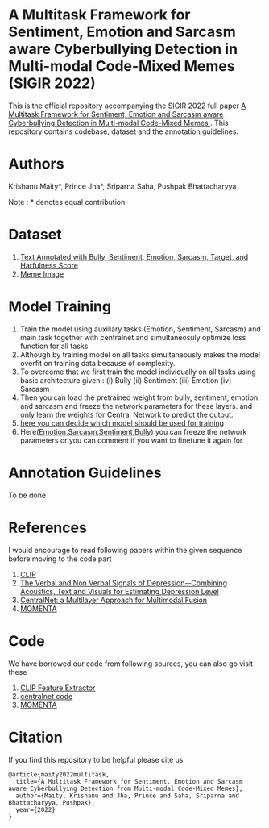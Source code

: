 # A Multitask Framework for Sentiment, Emotion and Sarcasm aware Cyberbullying Detection in Multi-modal Code-Mixed Memes (SIGIR 2022)

This is the official repository accompanying the SIGIR 2022 full paper [A Multitask Framework for Sentiment, Emotion and Sarcasm aware Cyberbullying Detection in Multi-modal Code-Mixed Memes ](https://www.cse.iitb.ac.in/~pb/papers/sigir22-sa-multitask.pdf). This repository contains codebase, dataset and the annotation guidelines.

# Authors
Krishanu Maity*, Prince Jha*, Sriparna Saha, Pushpak Bhattacharyya

Note : * denotes equal contribution

# Dataset
1. [Text Annotated with Bully, Sentiment, Emotion, Sarcasm, Target, and Harfulness Score](https://docs.google.com/spreadsheets/d/11JSgF-ZoHOQXiT8aj4RnFNz97UiAM5Ql_0MEq_RNjik/edit?usp=sharing)
2. [Meme Image](https://drive.google.com/drive/folders/1_01joFDElDHGc47iU4QShoG1EDhvf6zM?usp=sharing)

# Model Training
1. Train the model using auxiliary tasks (Emotion, Sentiment, Sarcasm) and main task together with centralnet and simultaneosuly optimize loss function for all tasks
2. Although by training model on all tasks simultaneously makes the model overfit on training data because of complexity.
3. To overcome that we first train the model individually on all tasks using basic architecture given :
    (i) Bully
    (ii) Sentiment 
    (iii) Emotion
    (iv) Sarcasm
 4. Then you can load the pretrained weight from bully, sentiment, emotion and sarcasm and freeze the network parameters for these layers. and only learn the weights for Central Network to predict the output.
 5. [here you can decide which model should be used for training](https://github.com/Jhaprince/MultiBully/blob/9a35c4cc7bfdcbea00a9661fbd77bff69fdc1e12/train.py#L258)
 6. Here([Emotion](https://github.com/Jhaprince/MultiBully/blob/9a35c4cc7bfdcbea00a9661fbd77bff69fdc1e12/centralnet.py#L240),[Sarcasm](https://github.com/Jhaprince/MultiBully/blob/9a35c4cc7bfdcbea00a9661fbd77bff69fdc1e12/centralnet.py#L247),[Sentiment](https://github.com/Jhaprince/MultiBully/blob/9a35c4cc7bfdcbea00a9661fbd77bff69fdc1e12/centralnet.py#L253),[Bully](https://github.com/Jhaprince/MultiBully/blob/9a35c4cc7bfdcbea00a9661fbd77bff69fdc1e12/centralnet.py#L258)) you can freeze the network parameters or you can comment if you want to finetune it again for

# Annotation Guidelines
To be done

# References
I would encourage to read following papers within the given sequence before moving to the code part
1. [CLIP](https://arxiv.org/pdf/2103.00020.pdf)
2. [The Verbal and Non Verbal Signals of Depression--Combining Acoustics, Text and Visuals for Estimating Depression Level](https://arxiv.org/pdf/1904.07656.pdf)
3. [CentralNet: a Multilayer Approach for Multimodal Fusion](https://arxiv.org/pdf/1808.07275.pdf)
4. [MOMENTA](https://aclanthology.org/2021.findings-emnlp.379.pdf)

# Code 
We have borrowed our code from following sources, you can also go visit these
1. [CLIP Feature Extractor](https://github.com/openai/CLIP)
2. [centralnet code](https://github.com/jperezrua/mfas)
3. [MOMENTA](https://github.com/lcs2-iiitd/momenta)


# Citation
If you find this repository to be helpful please cite us

```
@article{maity2022multitask,
  title={A Multitask Framework for Sentiment, Emotion and Sarcasm aware Cyberbullying Detection from Multi-modal Code-Mixed Memes},
  author={Maity, Krishanu and Jha, Prince and Saha, Sriparna and Bhattacharyya, Pushpak},
  year={2022}
}
```

